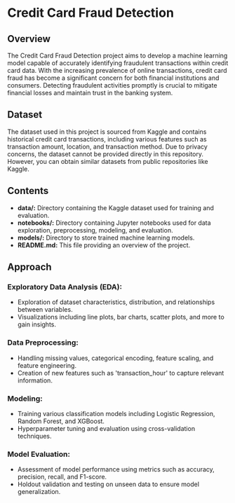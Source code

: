 # Credit Card Fraud Detection

## Overview
The Credit Card Fraud Detection project aims to develop a machine learning model capable of accurately identifying fraudulent transactions within credit card data. With the increasing prevalence of online transactions, credit card fraud has become a significant concern for both financial institutions and consumers. Detecting fraudulent activities promptly is crucial to mitigate financial losses and maintain trust in the banking system.

## Dataset
The dataset used in this project is sourced from Kaggle and contains historical credit card transactions, including various features such as transaction amount, location, and transaction method. Due to privacy concerns, the dataset cannot be provided directly in this repository. However, you can obtain similar datasets from public repositories like Kaggle.

## Contents
- **data/:** Directory containing the Kaggle dataset used for training and evaluation.
- **notebooks/:** Directory containing Jupyter notebooks used for data exploration, preprocessing, modeling, and evaluation.
- **models/:** Directory to store trained machine learning models.
- **README.md:** This file providing an overview of the project.

## Approach
### Exploratory Data Analysis (EDA):
- Exploration of dataset characteristics, distribution, and relationships between variables.
- Visualizations including line plots, bar charts, scatter plots, and more to gain insights.

### Data Preprocessing:
- Handling missing values, categorical encoding, feature scaling, and feature engineering.
- Creation of new features such as 'transaction_hour' to capture relevant information.

### Modeling:
- Training various classification models including Logistic Regression, Random Forest, and XGBoost.
- Hyperparameter tuning and evaluation using cross-validation techniques.

### Model Evaluation:
- Assessment of model performance using metrics such as accuracy, precision, recall, and F1-score.
- Holdout validation and testing on unseen data to ensure model generalization.
